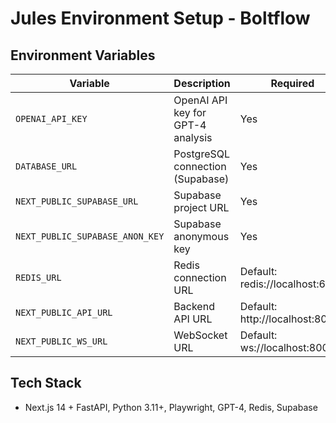 # Jules Environment Setup - Boltflow

## Environment Variables

| Variable | Description | Required |
|----------|-------------|----------|
| `OPENAI_API_KEY` | OpenAI API key for GPT-4 analysis | Yes |
| `DATABASE_URL` | PostgreSQL connection (Supabase) | Yes |
| `NEXT_PUBLIC_SUPABASE_URL` | Supabase project URL | Yes |
| `NEXT_PUBLIC_SUPABASE_ANON_KEY` | Supabase anonymous key | Yes |
| `REDIS_URL` | Redis connection URL | Default: redis://localhost:6379 |
| `NEXT_PUBLIC_API_URL` | Backend API URL | Default: http://localhost:8000 |
| `NEXT_PUBLIC_WS_URL` | WebSocket URL | Default: ws://localhost:8000 |

## Tech Stack
- Next.js 14 + FastAPI, Python 3.11+, Playwright, GPT-4, Redis, Supabase
